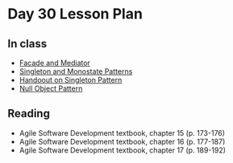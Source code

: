 # Day 30 Lesson Plan

## In class

- [Facade and Mediator](../activities/activity14-2facadeMediator.md)
- [Singleton and Monostate Patterns](../activities/activity15-1singleton.md)
- [Handoout on Singleton Pattern](../activities/activity15-1handoutSingleton.md)
- [Null Object Pattern](../activities/activity15-2nullObject.md)

## Reading

- Agile Software Development textbook, chapter 15 (p. 173-176)
- Agile Software Development textbook, chapter 16 (p. 177-187)
- Agile Software Development textbook, chapter 17 (p. 189-192)
